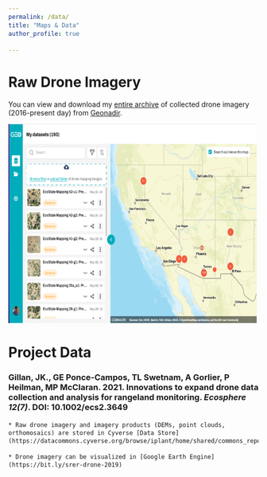 ```yaml
---
permalink: /data/
title: "Maps & Data"
author_profile: true

---
```


# Raw Drone Imagery

You can view and download my [entire archive](https://data.geonadir.com/social-profile/55?extent=-14055722.19%2C3597708.43%2C-11227317.52%2C5224300.12) of collected drone imagery (2016-present day) from [Geonadir](https://geonadir.com/).


  <a href="https://data.geonadir.com/social-profile/55?extent=-14055722.19%2C3597708.43%2C-11227317.52%2C5224300.12" target="_blank">
    <img src="../images/geonadir.png" alt="blah" width="500" height="400">
  </a>


# Project Data

### Gillan, JK., GE Ponce-Campos, TL Swetnam, A Gorlier, P Heilman, MP McClaran. 2021. Innovations to expand drone data collection and analysis for rangeland monitoring. *Ecosphere 12(7)*. DOI: 10.1002/ecs2.3649

    * Raw drone imagery and imagery products (DEMs, point clouds, orthomosaics) are stored in Cyverse [Data Store](https://datacommons.cyverse.org/browse/iplant/home/shared/commons_repo/curated/Gillan_Ecosphere_2021)

    * Drone imagery can be visualized in [Google Earth Engine](https://bit.ly/srer-drone-2019)
